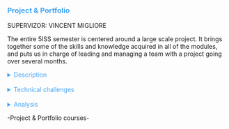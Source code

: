 <h3 style="color: #42a5f5">Project & Portfolio</h3>

SUPERVIZOR: VINCENT MIGLIORE

The entire 5ISS semester is centered around a large scale project. It brings together some of the skills and knowledge acquired in all of the modules, and puts us in charge of leading and managing a team with a project going over several months.

<details>
    <summary style="color: #42a5f5">Description</summary>
    <p style="text-indent: 2%; margin-left: 2%; text-align: justify;">
        The Project & Portfolio course or module gathers three very important classes. Even though it only consists of three classes, it is probably the biggest and most important module of them all.
    </p>
    <p style="text-indent: 2%; margin-left: 2%; text-align: justify;">    
        The innovative project and english class are linked, they last for the entire semester, with the development of a technical solution and pitch presentations in english. The portfolio is this very website, encapsulating my experiences and skills learned during the year.
        You can find a quick summary of the courses content in the adjacent table.
    </p>
    <table style="border-collapse: collapse; border: 1px #42a5f5 solid; text-align: center; margin-left: 2%;">
    <tr style="border: 1px #42a5f5 solid; background-color: #42a5f5; color: #282c34; font-weight: bold;text-align: center; padding: 10px;">
       <th style="border: 1px #42a5f5 solid;">Class name</th>
       <th style="border: 1px #42a5f5 solid;">Context & Mission</th>
    </tr>
    <tr>
       <td style="border: 1px #42a5f5 solid; font-weight: bold;">Innovative project</td>
       <td style="border: 1px #42a5f5 solid;">Student of Industrial project, linked to a key problematic in IoT or embedded systems of today. Project managed by a team of six students of different backgrounds, with a final product presentation and demonstration at the end of the semester.</td>
    </tr>
    <tr>
       <td style="border: 1px #42a5f5 solid; font-weight: bold;">English</td>
       <td style="border: 1px #42a5f5 solid;">Linked with the innovative project, the english class requires some deliverables in addition to helping with the different project presentations throughout the year. Creation of a website and a video for our project.</td>
    </tr>
    <tr>
       <td style="border: 1px #42a5f5 solid; font-weight: bold;">Portfolio</td>
       <td style="border: 1px #42a5f5 solid;">Creation of a document summarizing the experiences of 5ISS, with a descriptive part going over the most important experimentations of the year, a technical part focusing on the technical challenges of each class, and an analytic part discussing the skills acquired and the subjective perception of the quality of the formation.</td>
    </tr>
    </table>
    <br>
    <details style="text-indent: 10%;">
        <summary style="color: #42a5f5">RTK, you are not lost!</summary>
        <p style="text-indent: 10%; margin-left: 10%; text-align: justify;">
            RTK1
        </p>
        <p style="text-indent: 10%; margin-left: 10%; text-align: justify;">
            RTK2
        </p>
    </details>
</details>
<br>
<details>
    <summary style="color: #42a5f5">Technical challenges</summary>
     <br>
    <details style="text-indent: 2%;">
        <summary style="color: #42a5f5">Innovative project</summary>
        <p style="text-indent: 2%; margin-left: 2%; text-align: justify;">
            KIT
        </p>
        <p style="text-indent: 2%; margin-left: 2%; text-align: justify;">
            NO RTK
        </p>
    </details>
    <br>
    <details style="text-indent: 2%;">
        <summary style="color: #42a5f5">English</summary>
        <p style="text-indent: 2%; margin-left: 2%; text-align: justify;">
            The entire ISS program is provided in english, most of the classes being taught in english along with all presentations we had to make. It is an important part of the entire year, but it was mostly linked with the innovative project. To that end, the main challenge this year linked to english was the realization of a website to promote our product: Alison. I was in charge of developing the website, so it was a software challenge for me. I believe starting with the Alison website both last year and this year is what made me consider building my portfolio as a website as well.
        </p>
        <p style="text-indent: 2%; margin-left: 2%; text-align: justify;">
            Concerning the english of the website, the main difficulty was writing in a style that corresponds well to startups and young projects. The idea was not simply to write correct english, we also had to be enciting in our communication to generate interest around the project.
        </p>
        <p style="text-indent: 2%; margin-left: 2%; text-align: justify;">
            We also had a lot of work for the different presentations of the project we made throughout the year. While we have practised our presentation skills for five years, there are still many ways that we can improve, especially in english. After presenting the final product at the end of the semester, I really felt like I had made progress on my presentation skills in english, having a better energy and fluidity in my speech.
        </p>
    </details>
    <br>
    <details style="text-indent: 2%;">
        <summary style="color: #42a5f5">Portfolio</summary>
        <p style="text-indent: 2%; margin-left: 2%; text-align: justify;">
            Similarly to the website I had to develop for our Innovative project, the main technical challenge of this portoflio is the form I decided to give it. The main challenge of course is writing the content of the portfolio, but this will be the focus of the analytical part. I chose to build a website to have a really flexible portfolio, where one could navigate clearly and easily between all the pieces that are put together. There is a lot of content in this portfolio and I did not want to stull 80% of the content in an appendix part at the end where no one would read it. I wanted everything to be readily available, and I am confident that I succeeded with this objective.
        </p>
        <p style="text-indent: 2%; margin-left: 2%; text-align: justify;">
           The website was realized using bootstrap 4 and a bootstrap 4 theme called Paper Kit 2. While the use of a theme certainly helped with the initial design of the website, I truly believe that the changes I made to it and the decisions I made in the layout and choice of content to include really improved my web design skills. It is a domain that is not really taught at INSA (understandably so because it is not always an engineer's job) but I personally really enjoy it, so I really appreciated the opportunity to improve thanks to the portfolio.
        </p>
    </details>
</details>
<br>
<details>
    <summary style="color: #42a5f5">Analysis</summary>
    <br>
    <details style="text-indent: 2%;">
        <summary style="color: #42a5f5">Self-evaluation with the skills matrix</summary>
        <p style="text-indent: 2%; margin-left: 2%; text-align: justify;">
            None of the skills present in this module are technical skills. Even though being an engineer in compmuter science is a mainly technical jobs, I feel like the skills I acquired in this module are some of the most important of the year.
        </p>
        <p style="text-indent: 2%; margin-left: 2%; text-align: justify;">
            I really invested myself into the Innovative Project, because it is a project that I was personally involved in from last year and I really like working on it. This year, I had more of a manager role, dealing with coordinating the different skillsets and tasks at hand. I feel that I really improved on my presentation and communication skills, and that my enthusiasm for this project was received by others. We were able to go from a technological proof of concept of sound recognition with NMF, to a fully packaged product with a real client experience that worked great as a demonstration. The project is still open and we may have a partnership with Toulouse city-hall to continue it moving forward. In the end, the innovative project is probably what I am the most proud of for this year.
        </p>
        <p style="text-indent: 2%; margin-left: 2%; text-align: justify;">
            Speaking of things I am really proud of, the portfolio is probably close second behind the project. I have been frustrated this year because I felt that we had too little time to really invest in the different deliverables we had to produce, so I knew I wanted to spend time on the portfolio to make it as good as I could. I started really late, having only a rough draft at the end of December. However, I knew since the end of November that I wanted to invest all my time during the christmas break in it. I made sure that I ended all my other assignments to have only the portfolio to work on.
        </p>
        <p style="text-indent: 2%; margin-left: 2%; text-align: justify;">
            I tried to work on the form to have something as easy and pleasant to read as possible, but also on the actual content that remains the most important part of the exercise. I made the choice to only present experiences made during the 5ISS program, not including my 4th year internship (even though the poster is viewable in the generalities section) or skills coming from out of INSA, like the ones acquired during my time in the Enfoiros for example.
            To me, this was a really dense formation and I have learned way enough things to fill this portfolio with.
        </p>
        <br>
        <table style="border-collapse: collapse; border: 1px #42a5f5 solid; text-align: center; margin-left: 2%;">
    <tr style="border: 1px #42a5f5 solid; background-color: #42a5f5; color: #282c34; font-weight: bold;text-align: center; padding: 10px;">
       <th style="border: 1px #42a5f5 solid;">Skill</th>
       <th style="border: 1px #42a5f5 solid;">Required level</th>
       <th style="border: 1px #42a5f5 solid;">Self-evaluation</th>
       <th style="border: 1px #42a5f5 solid;">Learning mode</th>
    </tr>
    <tr>
       <td style="border: 1px #42a5f5 solid; background-color: #abb2bf; color: #282c34" colspan="4">Innovative Project</td>
    </tr>
    <tr>
       <td style="border: 1px #42a5f5 solid;">Analyse a real-life problem</td>
       <td style="border: 1px #42a5f5 solid;">4</td>
       <td style="border: 1px #42a5f5 solid;">4</td>
       <td style="border: 1px #42a5f5 solid;">IT</td>
    </tr>
    <tr>
       <td style="border: 1px #42a5f5 solid;">Suggest a technological solution to a problem</td>
       <td style="border: 1px #42a5f5 solid;">4</td>
       <td style="border: 1px #42a5f5 solid;">4</td>
       <td style="border: 1px #42a5f5 solid;">IT</td>
    </tr>
    <tr>
       <td style="border: 1px #42a5f5 solid;">Implement a prototype to solve the problem</td>
       <td style="border: 1px #42a5f5 solid;">3</td>
       <td style="border: 1px #42a5f5 solid;">4</td>
       <td style="border: 1px #42a5f5 solid;">IT + PE</td>
    </tr>
    <tr>
       <td style="border: 1px #42a5f5 solid;">Present and debate (in English) the technical choice made</td>
       <td style="border: 1px #42a5f5 solid;">3</td>
       <td style="border: 1px #42a5f5 solid;">4</td>
       <td style="border: 1px #42a5f5 solid;">IT + ST</td>
    </tr>
    <tr>
       <td style="border: 1px #42a5f5 solid;">Produce a report (in English) for the developed project</td>
       <td style="border: 1px #42a5f5 solid;">3</td>
       <td style="border: 1px #42a5f5 solid;">4</td>
       <td style="border: 1px #42a5f5 solid;">IT + ST</td>
    </tr>
    <tr style="border: 1px #42a5f5 solid; background-color: #42a5f5;">
        <td colspan="4"></td>
    </tr>
    <tr>
       <td style="border: 1px #42a5f5 solid; background-color: #abb2bf; color: #282c34" colspan="4">Self Evaluation with Portfolio</td>
    </tr>
    <tr>
       <td style="border: 1px #42a5f5 solid;">Reflect upon my training process and methods</td>
       <td style="border: 1px #42a5f5 solid;">3</td>
       <td style="border: 1px #42a5f5 solid;">4</td>
       <td style="border: 1px #42a5f5 solid;">IT + PE</td>
    </tr>
    <tr>
       <td style="border: 1px #42a5f5 solid;">Be able to put forward my training experiences, whether they be explicit or implicit</td>
       <td style="border: 1px #42a5f5 solid;">3</td>
       <td style="border: 1px #42a5f5 solid;">4</td>
       <td style="border: 1px #42a5f5 solid;">IT</td>
    </tr>
    <tr>
       <td style="border: 1px #42a5f5 solid;">Be self-sufficient and responsible towards my education</td>
       <td style="border: 1px #42a5f5 solid;">4</td>
       <td style="border: 1px #42a5f5 solid;">4</td>
       <td style="border: 1px #42a5f5 solid;">IT + ST</td>
    </tr>
    </table>
    </details>
    <br>
    <details style="text-indent: 2%;">
        <summary style="color: #42a5f5">General review and feedback on the course</summary>
        <p style="text-indent: 2%; margin-left: 2%; text-align: justify;">
            For this module, I decided not to make a specific module review but rather try to think about the year in general. The Innovative project really encapsulates the biggest part of the year for me, and it was not really relevent to talk about it without the rest.
        </p>
        <p style="text-indent: 2%; margin-left: 2%; text-align: justify;">
            I am writing this conclusion after participating in the general review of ISS between students and the teachers. I don't think that I truly understood the philosophy of ISS until that point. What it aims to be is a series of modules, with mainly lectures and laboratories, designed to help us and give us skills in our Innovative project. The way I experienced it, it was more many courses and modules with their own projects and deliverables, and then a big project that had no real connection to them. This is probably due to the fact that our project comes from our initiative, so the scientific content in it does not directly relate to what we see in 5ISS.
        </p>
        <p style="text-indent: 2%; margin-left: 2%; text-align: justify;">
           However, this does not mean that I was not satisfied with the teaching of the year. There were some really good and interesting modules, expecially Smart Devices. To me, it really encapsulates the spirit of ISS as I see it. All the classes in the module flow well together, there are dedicated requirements for every background, and you build a real tangible thing in the end that you can be proud of.
        </p>
        <p style="text-indent: 2%; margin-left: 2%; text-align: justify;">
            The bet of proposing such an innovative teaching for every module is of course really hard to put in place, however I wish that more modules would reach the same level of flexibility as this one, and I believe that each year will improve the quality of the formation.
        </p>
        <p style="text-indent: 2%; margin-left: 2%; text-align: justify;">
            Coming from a background in computer science, I was a little bit scared when I decided to join ISS. I was afraid that I would not be able to follow certain classes, notably in networking or physics. However, I feel like the focus was not on reaching expert levels in technical skills from other domains, but rather know how to make these domains work together in projects, and integrate everything. I think the most important skill that I learned this year was how to manage and work on a project involving problematics that don't have anything to do with each other on a technical level, but are all as important and depend on each other. It may be due to our project, who add a much bigger focus on product design and communication compared to the rest, but I really understand the Innovative part in the name of the cursus.
        </P>
        <p style="text-indent: 2%; margin-left: 2%; text-align: justify;">
            The human sciences classes, and especially the Innovation and Psychology classes were some of my favorites of the year, allowing us to explore domains that were completely out of the technical, software oriented flavor of the rest of the year. One of the gripe I could raise is that most of the modules (except Smart Devices) were really tailored towards computer science students, so while it was pretty easy to follow them, I did not have the chance to improve my technical skills in most of them.
        </p>
        <p style="text-indent: 2%; margin-left: 2%; text-align: justify;">
            However, I feel like with how dense the year is in terms of deliverables and deadlines, feeling competent and able to solve most of the technical problems that I faced quickly was a real asset in helping me stay organized and on top of things.
        </p>
        <p style="text-indent: 2%; margin-left: 2%; text-align: justify;">
            I steel feel like I had to rush some assignments, notably in the Communication module taking place at the end of the year. It saddens me because it is one of the domains where I am the least at ease in, but unfortunately between all the other projects I did not fin time to invest myself in it as much as I would hacve wanted.
        </p>
        <p style="text-indent: 2%; margin-left: 2%; text-align: justify;">
            In the end, I feel like if I had to choose which orientation to take f or my fifth year today, I would still decide to go with ISS with almost no hesitation. There were some clear issues with deliverables and timetables, but those are all minors compared to what the formation offered me. Having no exams and working on so many different topics and projects was really intense, but also really satisfying in the end. The end of the year was a real rush, especially for our Innovative project, but I am really happy with how it all came out in the end.
        </p>
        <br>
    </details>
</details>

<p>-Project & Portfolio courses-</p>